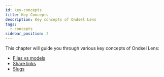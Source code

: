 ```yaml
---
id: key-concepts
title: Key Concepts
description: Key concepts of Ondsel Lens
tags:
  - concepts
sidebar_position: 2
---
```


This chapter will guide you through various key concepts of Ondsel Lens:

- [Files vs models](/docs/key-concepts/files-vs-models/)
- [Share links](/docs/key-concepts/share-links/)
- [Slugs](/docs/key-concepts/slugs/)